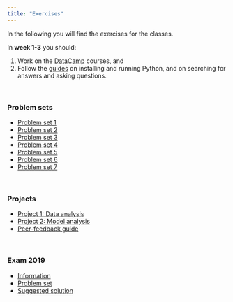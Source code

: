 ```yaml
---
title: "Exercises"
---
```


In the following you will find the exercises for the classes. 

In **week 1-3** you should:

1. Work on the [DataCamp](https://www.datacamp.com/home) courses, and 
2. Follow the [guides](/guides) on installing and running Python, and on searching for answers and asking questions.

&nbsp;

### Problem sets

* [Problem set 1](/exercises/problem_set_1)
* [Problem set 2](/exercises/problem_set_2)
* [Problem set 3](/exercises/problem_set_3)
* [Problem set 4](/exercises/problem_set_4)
* [Problem set 5](/exercises/problem_set_5)
* [Problem set 6](/exercises/problem_set_6)
* [Problem set 7](/exercises/problem_set_7)

&nbsp;

### Projects

* [Project 1: Data analysis](https://nbviewer.jupyter.org/github/NumEconCopenhagen/lectures-2019/blob/master/projects/DataProject.pdf)
* [Project 2: Model analysis](https://nbviewer.jupyter.org/github/NumEconCopenhagen/lectures-2019/blob/master/projects/ModelProject.pdf)
* [Peer-feedback guide](https://nbviewer.jupyter.org/github/NumEconCopenhagen/lectures-2019/blob/master/projects/PeerFeedbackGuide.pdf) 

&nbsp;

### Exam 2019

* [Information](https://nbviewer.jupyter.org/github/NumEconCopenhagen/lectures-2019/blob/master/projects/ExamProject.pdf)
* [Problem set](/exercises/exam_2019)
* [Suggested solution](/exercises/solution_2019)
